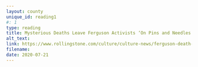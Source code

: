 ```yaml
---
layout: county 
unique_id: reading1
#: 1
type: reading
title: Mysterious Deaths Leave Ferguson Activists ‘On Pins and Needles’
alt_text: 
link: https://www.rollingstone.com/culture/culture-news/ferguson-death-mystery-black-lives-matter-michael-brown-809407/
filename: 
date: 2020-07-21
---
```

